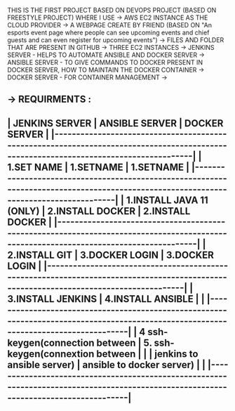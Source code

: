 THIS IS THE FIRST PROJECT BASED ON DEVOPS PROJECT (BASED ON FREESTYLE PROJECT) WHERE I USE
-> AWS EC2 INSTANCE AS THE CLOUD PROVIDER
-> A WEBPAGE CREATE BY FRIEND (BASED ON "An esports event page where people can see upcoming events and chief guests and can even register for upcoming events")
-> FILES AND FOLDER THAT ARE PRESENT IN GITHUB 
-> THREE EC2 INSTANCES
      -> JENKINS SERVER - HELPS TO AUTOMATE ANSIBLE AND DOCKER SERVER
      -> ANSIBLE SERVER - TO GIVE COMMANDS TO DOCKER PRESENT IN DOCKER SERVER, HOW TO MAINTAIN THE DOCKER CONTAINER
      -> DOCKER SERVER  - FOR CONTAINER MANAGEMENT
      -> 

-> REQUIRMENTS :
 ----------------------------------------------------------------------------------------------------------------------------------------
 | JENKINS SERVER                              |  ANSIBLE SERVER                             |   DOCKER SERVER                          |
 |--------------------------------------------------------------------------------------------------------------------------------------|
 | 1.SET NAME                                  | 1.SETNAME                                   | 1.SETNAME                                |
 |--------------------------------------------------------------------------------------------------------------------------------------|
 | 1.INSTALL JAVA 11 (ONLY)                    | 2.INSTALL DOCKER                            | 2.INSTALL DOCKER                         |
 |--------------------------------------------------------------------------------------------------------------------------------------|
 | 2.INSTALL GIT                               | 3.DOCKER LOGIN                              |  3.DOCKER LOGIN                          |
 |--------------------------------------------------------------------------------------------------------------------------------------|
 | 3.INSTALL JENKINS                           | 4.INSTALL ANSIBLE                           |                                          |
 |--------------------------------------------------------------------------------------------------------------------------------------|
 | 4 ssh-keygen(connection between             | 5. ssh-keygen(connextion between            |                                          |
 |           jenkins to ansible server)        |         ansible to docker server)           |                                          |
 |--------------------------------------------------------------------------------------------------------------------------------------|
 ----------------------------------------------------------------------------------------------------------------------------------------
